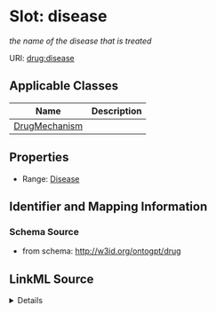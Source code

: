 # Slot: disease
_the name of the disease that is treated_


URI: [drug:disease](http://w3id.org/ontogpt/drug/disease)



<!-- no inheritance hierarchy -->




## Applicable Classes

| Name | Description |
| --- | --- |
[DrugMechanism](DrugMechanism.md) | 






## Properties

* Range: [Disease](Disease.md)







## Identifier and Mapping Information







### Schema Source


* from schema: http://w3id.org/ontogpt/drug




## LinkML Source

<details>
```yaml
name: disease
description: the name of the disease that is treated
from_schema: http://w3id.org/ontogpt/drug
rank: 1000
alias: disease
owner: DrugMechanism
domain_of:
- DrugMechanism
range: Disease

```
</details>